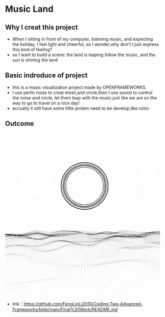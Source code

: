 # Music Land
## Why I creat this project
* When I sitting in front of my computer, listening music, and expecting the holiday, I feel light and cheerful, so I wonder,why don't I just express this kind of feeling?
* so I want to build a scene: the land is leaping follow the music, and the sun is shining the land
## Basic indroduce of project
* this is a music visualization project made by OPENFRAMEWORKS.
* I use perlin noise to creat mesh,and circle,then I use sound to control the noise and circle, let them leap with the music.just like we are on the way to go to travel on a nice day!
* accually it still have some little prolem need to be develop,like color.
## Outcome
[![Watch the video](https://github.com/FengLinLi2010/Coding-Two-Advanced-Frameworks/blob/main/Final%20Work/imag.png)](https://github.com/FengLinLi2010/Coding-Two-Advanced-Frameworks/blob/main/Final%20Work/music_interactive.mp4)
* link：https://github.com/FengLinLi2010/Coding-Two-Advanced-Frameworks/blob/main/Final%20Work/README.md
